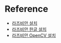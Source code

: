 # Reference

- [라즈비안 설치](https://codedosa.com/364)
- [라즈비안 한글 설치](http://blog.naver.com/PostView.nhn?blogId=linuxni&logNo=221497654453)
- [라즈비안 OpenCV 설치](http://www.3demp.com/community/boardDetails.php?cbID=235)